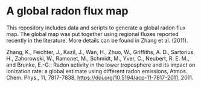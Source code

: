 # A global radon flux map

This repository includes data and scripts to generate a global radon flux map. 
The global map was put together using regional fluxes reported recently in the 
literature. More details can be found in Zhang et al. (2011).  

 Zhang, K., Feichter, J., Kazil, J., Wan, H., Zhuo, W., Griffiths, A. D., 
 Sartorius, H., Zahorowski, W., Ramonet, M., Schmidt, M., Yver, C., 
 Neubert, R. E. M., and Brunke, E.-G.: 
 Radon activity in the lower troposphere and its impact on ionization rate: 
 a global estimate using different radon emissions, 
 Atmos. Chem. Phys., 11, 7817-7838, 
 https://doi.org/10.5194/acp-11-7817-2011, 2011. 
 
